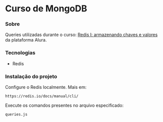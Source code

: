 # Curso de MongoDB

### Sobre

Queries utilizadas durante o curso: [Redis I: armazenando chaves e valores](https://cursos.alura.com.br/course/nosql-chave-valor-com-redis-1) da plataforma Alura.

### Tecnologias

- Redis

### Instalação do projeto

Configure o Redis localmente. Mais em:

    https://redis.io/docs/manual/cli/

Execute os comandos presentes no arquivo especificado:

    queries.js
